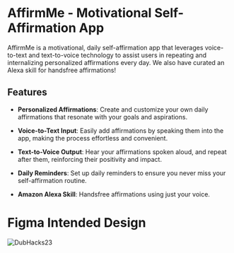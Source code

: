 # AffirmMe - Motivational Self-Affirmation App

AffirmMe is a motivational, daily self-affirmation app that leverages voice-to-text and text-to-voice technology to assist users in repeating and internalizing personalized affirmations every day. We also have curated an Alexa skill for handsfree affirmations!

## Features

- **Personalized Affirmations**: Create and customize your own daily affirmations that resonate with your goals and aspirations.

- **Voice-to-Text Input**: Easily add affirmations by speaking them into the app, making the process effortless and convenient.

- **Text-to-Voice Output**: Hear your affirmations spoken aloud, and repeat after them, reinforcing their positivity and impact.

- **Daily Reminders**: Set up daily reminders to ensure you never miss your self-affirmation routine.

- **Amazon Alexa Skill**: Handsfree affirmations using just your voice.

# Figma Intended Design
![DubHacks23](https://github.com/emilyngo001/DubHacks-23/assets/51425169/6e9ab1d3-cc13-4577-850e-52366c2821dd)
